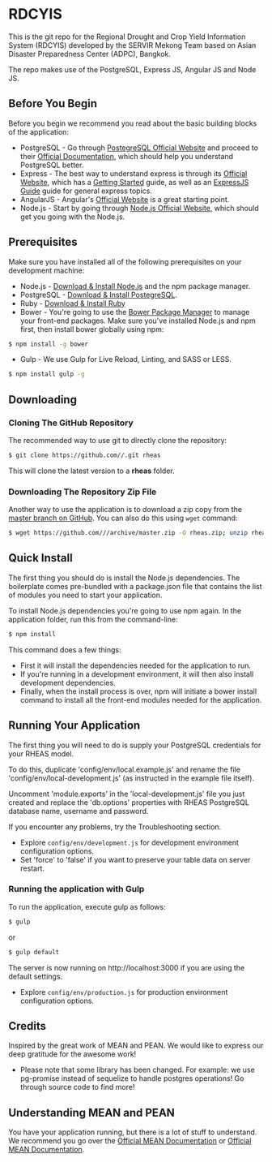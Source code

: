 # RDCYIS

This is the git repo for the Regional Drought and Crop Yield Information System (RDCYIS) developed by the SERVIR Mekong Team based on Asian Disaster Preparedness Center (ADPC), Bangkok.

The repo makes use of the PostgreSQL, Express JS, Angular JS and Node JS.

## Before You Begin

Before you begin we recommend you read about the basic building blocks of the application:
* PostgreSQL - Go through [PostegreSQL Official Website](http://www.postgresql.org/) and proceed to their [Official Documentation](http://www.postgresql.org/docs/), which should help you understand PostgreSQL better.
* Express - The best way to understand express is through its [Official Website](http://expressjs.com/), which has a [Getting Started](http://expressjs.com/starter/installing.html) guide, as well as an [ExpressJS Guide](http://expressjs.com/guide/error-handling.html) guide for general express topics.
* AngularJS - Angular's [Official Website](http://angularjs.org/) is a great starting point.
* Node.js - Start by going through [Node.js Official Website](http://nodejs.org/), which should get you going with the Node.js.


## Prerequisites
Make sure you have installed all of the following prerequisites on your development machine:
* Node.js - [Download & Install Node.js](https://nodejs.org/en/download/) and the npm package manager.
* PostgreSQL - [Download & Install PostegreSQL](http://www.postgresql.org/download/).
* Ruby - [Download & Install Ruby](https://www.ruby-lang.org/en/documentation/installation/)
* Bower - You're going to use the [Bower Package Manager](http://bower.io/) to manage your front-end packages. Make sure you've installed Node.js and npm first, then install bower globally using npm:

```bash
$ npm install -g bower
```

* Gulp - We use Gulp for Live Reload, Linting, and SASS or LESS.

```bash
$ npm install gulp -g
```

## Downloading

### Cloning The GitHub Repository
The recommended way to use git to directly clone the repository:

```bash
$ git clone https://github.com//.git rheas
```

This will clone the latest version to a **rheas** folder.

### Downloading The Repository Zip File
Another way to use the application is to download a zip copy from the [master branch on GitHub](https://github.com///archive/master.zip). You can also do this using `wget` command:

```bash
$ wget https://github.com///archive/master.zip -O rheas.zip; unzip rheas.zip; rm rheas.zip
```

## Quick Install

The first thing you should do is install the Node.js dependencies. The boilerplate comes pre-bundled with a package.json file that contains the list of modules you need to start your application.

To install Node.js dependencies you're going to use npm again. In the application folder, run this from the command-line:

```bash
$ npm install
```

This command does a few things:
* First it will install the dependencies needed for the application to run.
* If you're running in a development environment, it will then also install development dependencies.
* Finally, when the install process is over, npm will initiate a bower install command to install all the front-end modules needed for the application.

## Running Your Application
The first thing you will need to do is supply your PostgreSQL credentials for your RHEAS model.

To do this, duplicate 'config/env/local.example.js' and rename the file 'config/env/local-development.js' (as instructed in the example file itself). 

Uncomment 'module.exports' in the 'local-development.js' file you just created and replace the 'db.options' properties with RHEAS PostgreSQL database name, username and password.  

If you encounter any problems, try the Troubleshooting section.

* Explore `config/env/development.js` for development environment configuration options.
* Set 'force' to 'false' if you want to preserve your table data on server restart.  

### Running the application with Gulp

To run the application, execute gulp as follows:

```bash
$ gulp
```
or

```bash
$ gulp default
```

The server is now running on http://localhost:3000 if you are using the default settings.

* Explore `config/env/production.js` for production environment configuration options.


## Credits
Inspired by the great work of MEAN and PEAN. We would like to express our deep gratitude for the awesome work!

 * Please note that some library has been changed. For example: we use pg-promise instead of sequelize to handle postgres operations! Go through source code to find more!

## Understanding MEAN and PEAN
You have your application running, but there is a lot of stuff to understand. We recommend you go over the [Official MEAN Documentation](http://meanjs.org/docs.html) or [Official MEAN Documentation](http://peanjs.org/).